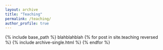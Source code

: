 ```yaml
---
layout: archive
title: "Teaching"
permalink: /teaching/
author_profile: true
---
```


{% include base_path %}
blahblahblah
{% for post in site.teaching reversed %}
  {% include archive-single.html %}
{% endfor %}
